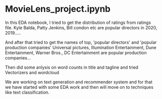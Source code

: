 # MovieLens_project.ipynb

In this EDA notebook, I tried to get the distribution of ratings from ratings file.
Kyle Balda, Patty Jenkins, Bill condon etc are popular directors in 2020, 2019.....

And after that tried to get the names of top, 'popular directors' and 'popular production companies'
Universal pictures, Illumination Entertainment, Dune Entertainment, Warner Bros., DC Entertainment are popular production companies...

Then did some anlysis on word counts in title and tagline and tried Vectorizers and wordcloud

We are working on text generation and recommender system and for that we have started with some EDA work and then will move on to techniques like text classification.
